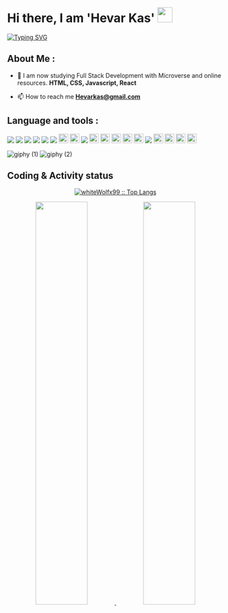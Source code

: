 # Hi there, I am 'Hevar Kas' <img src="https://media.giphy.com/media/hvRJCLFzcasrR4ia7z/giphy.gif" width="35">


[![Typing SVG](https://readme-typing-svg.herokuapp.com?size=50&pause=1500&color=grey&width=600&height=70&lines=White+Wolf+Developer)](https://git.io/typing-svg)

## About Me :
- 🌱 I am now studying Full Stack Development with Microverse and online resources. **HTML, CSS, Javascript, React**

- 📫 How to reach me **Hevarkas@gmail.com**

## Language and tools :

<img src = "https://img.shields.io/badge/-HTML5-E34F26?style=flat&logo=html5&logoColor=white"> <img src = "https://img.shields.io/badge/-CSS3-1572B6?style=flat&logo=css3&logoColor=white">
<img src="https://img.shields.io/badge/-Bootstrap-563D7C?style=flat&logo=bootstrap&logoColor=white">
<img src="https://img.shields.io/badge/-JavaScript-eed718?style=flat&logo=javascript&logoColor=ffffff">
<img src="https://img.shields.io/badge/-MySQL-F29111?style=flat&logo=mysql&logoColor=FFFFFF">
<img src="http://img.shields.io/badge/-Github-000000?style=flat&logo=github&logoColor=FFFFFF">
<img src="https://img.shields.io/badge/Ruby-CC342D?style=for-the-badge&logo=ruby&logoColor=white" height="22px">
<img src="https://img.shields.io/badge/Webpack-8DD6F9?style=for-the-badge&logo=Webpack&logoColor=white" height="22px">
<img src="https://img.shields.io/badge/-C%20&%20C++-659ad2?style=flat&logo=c%2B%2B&logoColor=ffffff">
<img src="https://img.shields.io/badge/C%23-239120?style=for-the-badge&logo=c-sharp&logoColor=white" height="22px">
<img src="https://img.shields.io/badge/.NET-512BD4?style=for-the-badge&logo=dotnet&logoColor=white" height="22px">
<img src="https://img.shields.io/badge/stylelint-000?style=for-the-badge&logo=stylelint&logoColor=white" height="22px">
<img src="https://img.shields.io/badge/eslint-3A33D1?style=for-the-badge&logo=eslint&logoColor=white" height="22px">
<img src="https://img.shields.io/badge/Jira-0052CC?style=for-the-badge&logo=Jira&logoColor=white" height="22px">
<img src="http://img.shields.io/badge/-VS%20Code-007ACC?style=flat&logo=visual%20studio%20code&logoColor=white">
<img src="https://img.shields.io/badge/Dart-0175C2?style=for-the-badge&logo=dart&logoColor=white" height="22px">
<img src="https://img.shields.io/badge/Flutter-02569B?style=for-the-badge&logo=flutter&logoColor=white" height="22px">
<img src="https://img.shields.io/badge/PHP-777BB4?style=for-the-badge&logo=php&logoColor=white" height="22px">
<img src="https://img.shields.io/badge/Xampp-F37623?style=for-the-badge&logo=xampp&logoColor=white" height="22px">

![giphy (1)](https://user-images.githubusercontent.com/94759531/200421012-d3e245f6-7f7c-4b48-a998-55f9ba67ba62.gif)
![giphy (2)](https://user-images.githubusercontent.com/94759531/200421540-7da6ecfc-6175-4f38-bf0f-06d6c8deaaca.gif)

## Coding & Activity status


<p align="center">
          <a href="https://github.com/whiteWolfx99/">
          <img src="https://github-readme-stats.vercel.app/api/top-langs/?username=whiteWolfx99&langs_count=6&theme=dark-purple&layout=compact&hide_border=true"               alt="whiteWolfx99 :: Top Langs" /></a>
          </p>
          <p align="center">
          <a href="https://github.com/whiteWolfx99">
          <img width="49%" src="https://github-readme-stats.vercel.app/api?username=whiteWolfx99&show_icons=true&theme=dark-purple&hide_border=true" />
          <img width="49%" src="https://github-readme-streak-stats.herokuapp.com/?user=whiteWolfx99&theme=dark-purple&hide_border=true" />
          </a>
</p>
